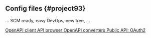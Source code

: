 ## Config files {#project93}

... SCM ready, easy DevOps, new tree, ...

<div class="short-links">
	<a href="${docBaseUrl}/designer-guide/configuration/rest-clients.html#openapi-client-generator" target="_blank" rel="noopener noreferrer">
		<i class="si si-check"></i> OpenAPI client
	</a>
	<a href="${docBaseUrl}/designer-guide/process-modeling/process-elements/rest-client-activity.html#process-element-rest-client-activity-browser" target="_blank" rel="noopener noreferrer">
		<i class="si si-check"></i> API browser
	</a>
	<a href="${docBaseUrl}/designer-guide/configuration/rest-clients.html#rest-clients-openapi-migrate" target="_blank" rel="noopener noreferrer">
		<i class="si si-check"></i> OpenAPI converters
	</a>
	<a href="${docBaseUrl}/public-api/ch/ivyteam/ivy/rest/client/oauth2/OAuth2BearerFilter.html" target="_blank" rel="noopener noreferrer">
		<i class="si si-movie"></i> Public API: OAuth2
	</a>
</div>

